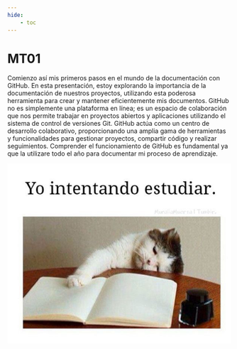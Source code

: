 ```yaml
---
hide:
    - toc
---
```


# MT01

Comienzo así mis primeros pasos en el mundo de la documentación con GitHub.
En esta presentación, estoy explorando la importancia de la documentación de nuestros proyectos, utilizando esta poderosa herramienta para crear y mantener eficientemente mis documentos.
GitHub no es simplemente una plataforma en línea; es un espacio de colaboración que nos permite trabajar en proyectos abiertos y aplicaciones utilizando el sistema de control de versiones Git.
GitHub actúa como un centro de desarrollo colaborativo, proporcionando una amplia gama de herramientas y funcionalidades para gestionar proyectos, compartir código y realizar seguimientos. 
Comprender el funcionamiento de GitHub es fundamental ya que la utilizare todo el año para documentar mi proceso de aprendizaje.

![](../images/yo.jpg)